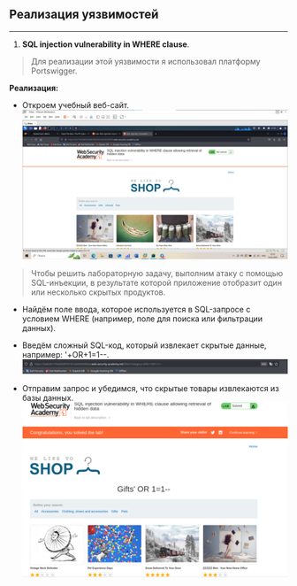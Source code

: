 ## Реализация уязвимостей
___
1. **SQL injection vulnerability in WHERE clause**.
> Для реализации этой уязвимости я использовал платформу Portswigger.

**Реализация:**

 - Откроем учебный веб-сайт.
    ![img.png](images/img_2.png)
 > Чтобы решить лабораторную задачу, выполним атаку с помощью SQL-инъекции, в результате которой приложение отобразит один или несколько скрытых продуктов.
 - Найдём поле ввода, которое используется в SQL-запросе с условием WHERE (например, поле для поиска или фильтрации данных).

 - Введём сложный SQL-код, который извлекает скрытые данные, например: '+OR+1=1--.
    ![img.png](images/img_3.png)

 - Отправим запрос и убедимся, что скрытые товары извлекаются из базы данных.
    ![img.png](images/img_4.png)
